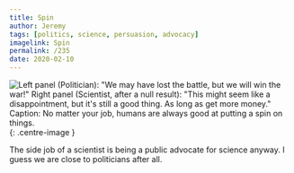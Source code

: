 ```yaml
---
title: Spin
author: Jeremy
tags: [politics, science, persuasion, advocacy]
imagelink: Spin
permalink: /235
date: 2020-02-10
---
```


![Left panel (Politician): "We may have lost the battle, but we will win the war!" Right panel (Scientist, after a null result): "This might seem like a disappointment, but it's still a good thing. As long as get more money." Caption: No matter your job, humans are always good at putting a spin on things.](https://res.cloudinary.com/dh3hm8pb7/image/upload/c_scale,q_auto:best/v1535842782/Handwaving/Published/Spin.png){: .centre-image }

The side job of a scientist is being a public advocate for science anyway. I guess we are close to politicians after all.
